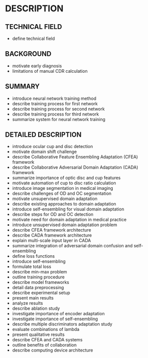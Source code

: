 # DESCRIPTION

## TECHNICAL FIELD

- define technical field

## BACKGROUND

- motivate early diagnosis
- limitations of manual CDR calculation

## SUMMARY

- introduce neural network training method
- describe training process for first network
- describe training process for second network
- describe training process for third network
- summarize system for neural network training

## DETAILED DESCRIPTION

- introduce ocular cup and disc detection
- motivate domain shift challenge
- describe Collaborative Feature Ensembling Adaptation (CFEA) framework
- describe Collaborative Adversarial Domain Adaptation (CADA) framework
- summarize importance of optic disc and cup features
- motivate automation of cup to disc ratio calculation
- introduce image segmentation in medical imaging
- describe challenges of OD and OC segmentation
- motivate unsupervised domain adaptation
- describe existing approaches to domain adaptation
- introduce self-ensembling for visual domain adaptation
- describe steps for OD and OC detection
- motivate need for domain adaptation in medical practice
- introduce unsupervised domain adaptation problem
- describe CFEA framework architecture
- describe CADA framework architecture
- explain multi-scale input layer in CADA
- summarize integration of adversarial domain confusion and self-ensembling
- define loss functions
- introduce self-ensembling
- formulate total loss
- describe min-max problem
- outline training procedure
- describe model frameworks
- detail data preprocessing
- describe experimental setup
- present main results
- analyze results
- describe ablation study
- investigate importance of encoder adaptation
- investigate importance of self-ensembling
- describe multiple discriminators adaptation study
- evaluate combinations of lambda
- present qualitative results
- describe CFEA and CADA systems
- outline benefits of collaboration
- describe computing device architecture

